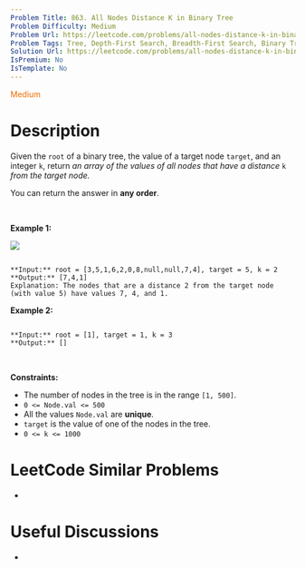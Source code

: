 ```yaml
---
Problem Title: 863. All Nodes Distance K in Binary Tree
Problem Difficulty: Medium
Problem Url: https://leetcode.com/problems/all-nodes-distance-k-in-binary-tree/
Problem Tags: Tree, Depth-First Search, Breadth-First Search, Binary Tree
Solution Url: https://leetcode.com/problems/all-nodes-distance-k-in-binary-tree/solution/
IsPremium: No
IsTemplate: No
---
```


<span style="color: rgb(239, 108, 0);">Medium</span>

# Description

Given the `root` of a binary tree, the value of a target node `target`, and an integer `k`, return *an array of the values of all nodes that have a distance* `k` *from the target node.*


You can return the answer in **any order**.


 


**Example 1:**


![](https://s3-lc-upload.s3.amazonaws.com/uploads/2018/06/28/sketch0.png)

```

**Input:** root = [3,5,1,6,2,0,8,null,null,7,4], target = 5, k = 2
**Output:** [7,4,1]
Explanation: The nodes that are a distance 2 from the target node (with value 5) have values 7, 4, and 1.

```

**Example 2:**



```

**Input:** root = [1], target = 1, k = 3
**Output:** []

```

 


**Constraints:**


* The number of nodes in the tree is in the range `[1, 500]`.
* `0 <= Node.val <= 500`
* All the values `Node.val` are **unique**.
* `target` is the value of one of the nodes in the tree.
* `0 <= k <= 1000`




# LeetCode Similar Problems

- []()

# Useful Discussions

- []()
